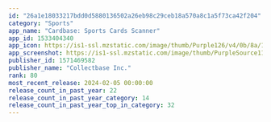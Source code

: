 ```yaml
---
id: "26a1e18033217bdd0d5880136502a26eb98c29ceb18a570a8c1a5f73ca42f204"
category: "Sports"
app_name: "Cardbase: Sports Cards Scanner"
app_id: 1533404340
app_icon: https://is1-ssl.mzstatic.com/image/thumb/Purple126/v4/0b/8a/1c/0b8a1c84-d050-cf9c-7944-2421201269ba/AppIcon-0-0-1x_U007emarketing-0-5-0-0-85-220.png/1024x1024bb.png
app_screenshot: https://is1-ssl.mzstatic.com/image/thumb/PurpleSource116/v4/09/3a/2d/093a2dec-f446-32d9-1f57-d49698fc5947/9dd01617-a7a1-47dd-b766-83971f99275b_1.jpg/1242x2208bb.png
publisher_id: 1571469582
publisher_name: "Collectbase Inc."
rank: 80
most_recent_release: 2024-02-05 00:00:00
release_count_in_past_year: 22
release_count_in_past_year_category: 14
release_count_in_past_year_top_in_category: 32
---
```

